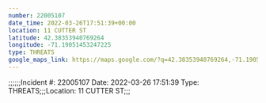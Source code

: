 ```yaml
---
number: 22005107
date_time: 2022-03-26T17:51:39+00:00
location: 11 CUTTER ST
latitude: 42.38353940769264
longitude: -71.19051453247225
type: THREATS
google_maps_link: https://maps.google.com/?q=42.38353940769264,-71.19051453247225
---
```


;;;;;;Incident #: 22005107  Date: 2022-03-26 17:51:39   Type: THREATS;;;Location: 11 CUTTER ST;;;
